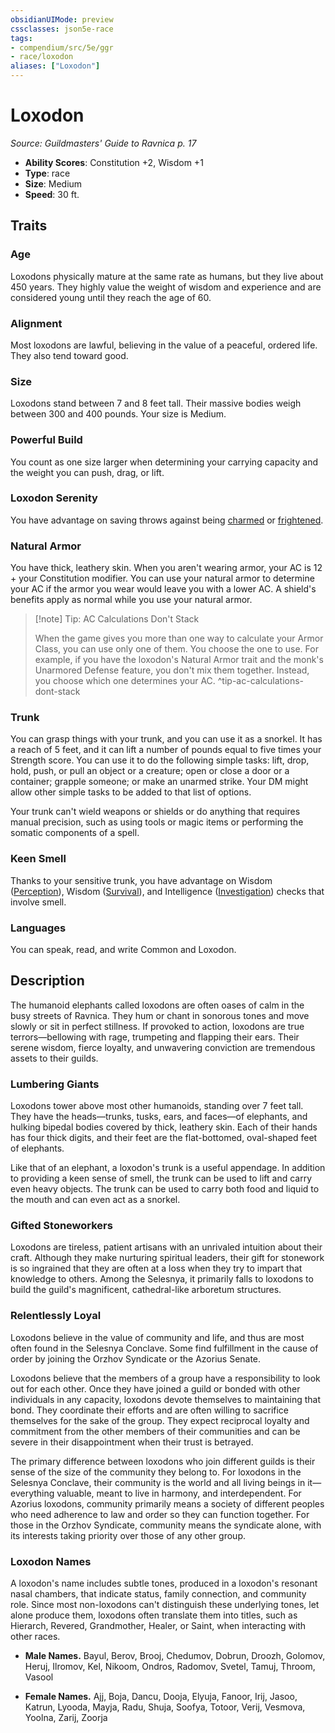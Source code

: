 ```yaml
---
obsidianUIMode: preview
cssclasses: json5e-race
tags:
- compendium/src/5e/ggr
- race/loxodon
aliases: ["Loxodon"]
---
```

# Loxodon
*Source: Guildmasters' Guide to Ravnica p. 17*  

- **Ability Scores**: Constitution +2, Wisdom +1
- **Type**: race
- **Size**: Medium
- **Speed**: 30 ft.

## Traits

### Age

Loxodons physically mature at the same rate as humans, but they live about 450 years. They highly value the weight of wisdom and experience and are considered young until they reach the age of 60.

### Alignment

Most loxodons are lawful, believing in the value of a peaceful, ordered life. They also tend toward good.

### Size

Loxodons stand between 7 and 8 feet tall. Their massive bodies weigh between 300 and 400 pounds. Your size is Medium.

### Powerful Build

You count as one size larger when determining your carrying capacity and the weight you can push, drag, or lift.

### Loxodon Serenity

You have advantage on saving throws against being [charmed](2.%20GM%20Tools/Misc%20DND%20Handbook/compendium/rules/conditions.md#charmed) or [frightened](2.%20GM%20Tools/Misc%20DND%20Handbook/compendium/rules/conditions.md#frightened).

### Natural Armor

You have thick, leathery skin. When you aren't wearing armor, your AC is 12 + your Constitution modifier. You can use your natural armor to determine your AC if the armor you wear would leave you with a lower AC. A shield's benefits apply as normal while you use your natural armor.

> [!note] Tip: AC Calculations Don't Stack
> 
> When the game gives you more than one way to calculate your Armor Class, you can use only one of them. You choose the one to use. For example, if you have the loxodon's Natural Armor trait and the monk's Unarmored Defense feature, you don't mix them together. Instead, you choose which one determines your AC.
^tip-ac-calculations-dont-stack

### Trunk

You can grasp things with your trunk, and you can use it as a snorkel. It has a reach of 5 feet, and it can lift a number of pounds equal to five times your Strength score. You can use it to do the following simple tasks: lift, drop, hold, push, or pull an object or a creature; open or close a door or a container; grapple someone; or make an unarmed strike. Your DM might allow other simple tasks to be added to that list of options.

Your trunk can't wield weapons or shields or do anything that requires manual precision, such as using tools or magic items or performing the somatic components of a spell.

### Keen Smell

Thanks to your sensitive trunk, you have advantage on Wisdom ([Perception](/compendium/rules/skills.md#Perception)), Wisdom ([Survival](/compendium/rules/skills.md#Survival)), and Intelligence ([Investigation](/compendium/rules/skills.md#Investigation)) checks that involve smell.

### Languages

You can speak, read, and write Common and Loxodon.

## Description

The humanoid elephants called loxodons are often oases of calm in the busy streets of Ravnica. They hum or chant in sonorous tones and move slowly or sit in perfect stillness. If provoked to action, loxodons are true terrors—bellowing with rage, trumpeting and flapping their ears. Their serene wisdom, fierce loyalty, and unwavering conviction are tremendous assets to their guilds.

### Lumbering Giants

Loxodons tower above most other humanoids, standing over 7 feet tall. They have the heads—trunks, tusks, ears, and faces—of elephants, and hulking bipedal bodies covered by thick, leathery skin. Each of their hands has four thick digits, and their feet are the flat-bottomed, oval-shaped feet of elephants.

Like that of an elephant, a loxodon's trunk is a useful appendage. In addition to providing a keen sense of smell, the trunk can be used to lift and carry even heavy objects. The trunk can be used to carry both food and liquid to the mouth and can even act as a snorkel.

### Gifted Stoneworkers

Loxodons are tireless, patient artisans with an unrivaled intuition about their craft. Although they make nurturing spiritual leaders, their gift for stonework is so ingrained that they are often at a loss when they try to impart that knowledge to others. Among the Selesnya, it primarily falls to loxodons to build the guild's magnificent, cathedral-like arboretum structures.

### Relentlessly Loyal

Loxodons believe in the value of community and life, and thus are most often found in the Selesnya Conclave. Some find fulfillment in the cause of order by joining the Orzhov Syndicate or the Azorius Senate.

Loxodons believe that the members of a group have a responsibility to look out for each other. Once they have joined a guild or bonded with other individuals in any capacity, loxodons devote themselves to maintaining that bond. They coordinate their efforts and are often willing to sacrifice themselves for the sake of the group. They expect reciprocal loyalty and commitment from the other members of their communities and can be severe in their disappointment when their trust is betrayed.

The primary difference between loxodons who join different guilds is their sense of the size of the community they belong to. For loxodons in the Selesnya Conclave, their community is the world and all living beings in it—everything valuable, meant to live in harmony, and interdependent. For Azorius loxodons, community primarily means a society of different peoples who need adherence to law and order so they can function together. For those in the Orzhov Syndicate, community means the syndicate alone, with its interests taking priority over those of any other group.

### Loxodon Names

A loxodon's name includes subtle tones, produced in a loxodon's resonant nasal chambers, that indicate status, family connection, and community role. Since most non-loxodons can't distinguish these underlying tones, let alone produce them, loxodons often translate them into titles, such as Hierarch, Revered, Grandmother, Healer, or Saint, when interacting with other races.

- **Male Names.** Bayul, Berov, Brooj, Chedumov, Dobrun, Droozh, Golomov, Heruj, Ilromov, Kel, Nikoom, Ondros, Radomov, Svetel, Tamuj, Throom, Vasool  

- **Female Names.** Ajj, Boja, Dancu, Dooja, Elyuja, Fanoor, Irij, Jasoo, Katrun, Lyooda, Mayja, Radu, Shuja, Soofya, Totoor, Verij, Vesmova, Yoolna, Zarij, Zoorja